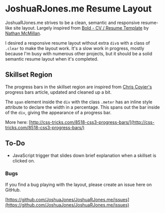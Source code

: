 # JoshuaRJones.me Resume Layout

JoshuaRJones.me strives to be a clean, semantic and responsive resume-like site layout. Largely inspired from [Bold - CV / Resume Template](http://themeforest.net/item/bold-cv-resume-template-minimal-smart/210069?ref=QBKL) by [Nathan McMillan](http://nathanmcmillan.com).

I desired a responsive resume layout without extra `div`s with a class of `.clear` to make the layout work. It's a slow work in progress, mostly because I'm busy with numerous other projects, but it should be a solid semantic resume layout when it's completed.

## Skillset Region

The progress bars in the skillset region are inspired from [Chris Coyier's](http://css-tricks.com/) progress bars article, updated and cleaned up a bit.

The `span` element inside the `div` with the class `.meter` has an inline style attribute to declare the width in a percentage. This spans out the bar inside of the `div`, giving the appearance of a progress bar.

More here: [http://css-tricks.com/8518-css3-progress-bars/](http://css-tricks.com/8518-css3-progress-bars/)

## To-Do

* JavaScript trigger that slides down brief explanation when a skillset is clicked on.

### Bugs

If you find a bug playing with the layout, please create an issue here on GitHub.

[https://github.com/JoshuaJones/JoshuaRJones.me/issues](https://github.com/JoshuaJones/JoshuaRJones.me/issues)